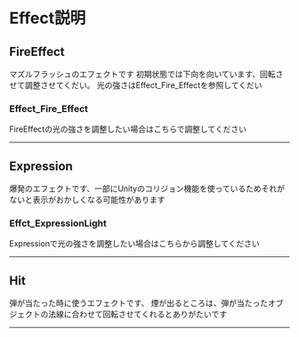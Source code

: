 Effect説明
===
## FireEffect
 マズルフラッシュのエフェクトです
 初期状態では下向を向いています、回転させて調整させてくだい。
 光の強さはEffect_Fire_Effectを参照してくだい
### Effect_Fire_Effect
FireEffectの光の強さを調整したい場合はこちらで調整してください
***
## Expression
爆発のエフェクトです、一部にUnityのコリジョン機能を使っているためそれがないと表示がおかしくなる可能性があります
### Effct_ExpressionLight
Expressionで光の強さを調整したい場合はこちらから調整してください
***
## Hit
弾が当たった時に使うエフェクトです、
煙が出るところは、弾が当たったオブジェクトの法線に合わせて回転させてくれるとありがたいです

***